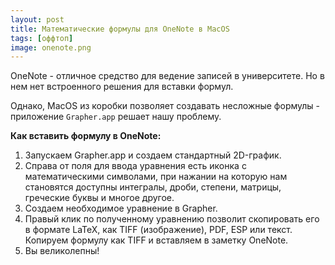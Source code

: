 ```yaml
---
layout: post 
title: Математические формулы для OneNote в MacOS
tags: [оффтоп]
image: onenote.png
---
```


OneNote - отличное средство для ведение записей в университете. Но в нем нет встроенного решения для вставки формул.

<!--excerpt-->

Однако, MacOS из коробки позволяет создавать несложные формулы - приложение `Grapher.app` решает нашу проблему.

**Как вставить формулу в OneNote:**
1. Запускаем Grapher.app и создаем стандартный 2D-график.
2. Справа от поля для ввода уравнения есть иконка с математическими символами, при нажании на которую нам становятся доступны интегралы, дроби, степени, матрицы, греческие буквы и многое другое.
3. Создаем необходимое уравнение в Grapher.
4. Правый клик по полученному уравнению позволит скопировать его в формате LaTeX, как TIFF (изображение), PDF, ESP или текст.
Копируем формулу как TIFF и вставляем в заметку OneNote.
5. Вы великолепны!


